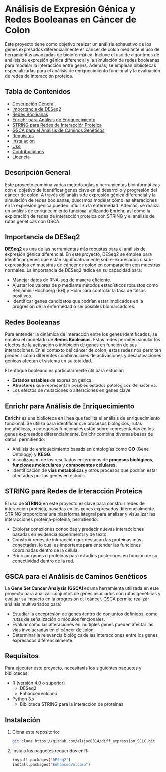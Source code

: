 # Análisis de Expresión Génica y Redes Booleanas en Cáncer de Colon

Este proyecto tiene como objetivo realizar un análisis exhaustivo de los genes expresados diferencialmente en cáncer de colon mediante el uso de herramientas avanzadas de bioinformática. Incluye el uso de algoritmos de análisis de expresión génica diferencial y la simulación de redes booleanas para modelar la interacción entre genes. Además, se emplean bibliotecas especializadas para el análisis de enriquecimiento funcional y la evaluación de redes de interacción proteica.

## Tabla de Contenidos
- [Descripción General](#descripción-general)
- [Importancia de DESeq2](#importancia-de-deseq2)
- [Redes Booleanas](#redes-booleanas)
- [Enrichr para Análisis de Enriquecimiento](#enrichr-para-análisis-de-enriquecimiento)
- [STRING para Redes de Interacción Proteica](#string-para-redes-de-interacción-proteica)
- [GSCA para el Análisis de Caminos Genéticos](#gsca-para-el-análisis-de-caminos-genéticos)
- [Requisitos](#requisitos)
- [Instalación](#instalación)
- [Uso](#uso)
- [Contribuciones](#contribuciones)
- [Licencia](#licencia)

## Descripción General

Este proyecto combina varias metodologías y herramientas bioinformáticas con el objetivo de identificar genes clave en el desarrollo y progresión del cáncer de colon. A través del análisis de expresión génica diferencial y la simulación de redes booleanas, buscamos modelar cómo las alteraciones en la expresión génica pueden influir en la enfermedad. Además, se realiza un análisis de enriquecimiento funcional utilizando Enrichr, así como la exploración de redes de interacción proteica con STRING y el análisis de rutas genéticas con GSCA.

## Importancia de DESeq2

**DESeq2** es una de las herramientas más robustas para el análisis de expresión génica diferencial. En este proyecto, DESeq2 se emplea para identificar genes que están significativamente sobre-expresados o sub-expresados en muestras de cáncer de colon en comparación con muestras normales. La importancia de DESeq2 radica en su capacidad para:

- Manejar datos de RNA-seq de manera eficiente.
- Ajustar los valores de p mediante métodos estadísticos robustos como Benjamini-Hochberg (BH) y Holm para controlar la tasa de falsos positivos.
- Identificar genes candidatos que podrían estar implicados en la progresión de la enfermedad o ser posibles biomarcadores.

## Redes Booleanas

Para entender la dinámica de interacción entre los genes identificados, se emplea el modelado de **Redes Booleanas**. Estas redes permiten simular los efectos de la activación o inhibición de genes en función de sus interacciones. En el contexto del cáncer de colon, estas redes nos permiten predecir cómo diferentes combinaciones de activaciones y desactivaciones génicas afectan el sistema en su totalidad.

El enfoque booleano es particularmente útil para estudiar:
- **Estados estables** de expresión génica.
- **Atractores** que representan posibles estados patológicos del sistema.
- Los efectos de mutaciones o alteraciones en genes clave.

## Enrichr para Análisis de Enriquecimiento

**Enrichr** es una biblioteca en línea que facilita el análisis de enriquecimiento funcional. Se utiliza para identificar qué procesos biológicos, rutas metabólicas, o categorías funcionales están sobre-representadas en los genes expresados diferencialmente. Enrichr combina diversas bases de datos, permitiendo:

- Análisis de enriquecimiento basado en ontologías como **GO** (Gene Ontology) y **KEGG**.
- Visualización de los resultados en términos de **procesos biológicos**, **funciones moleculares** y **componentes celulares**.
- Identificación de **vías metabólicas** y otros procesos que podrían estar afectados por los genes en estudio.

## STRING para Redes de Interacción Proteica

El uso de **STRING** en este proyecto es clave para construir redes de interacción proteica, basadas en los genes expresados diferencialmente. STRING proporciona una plataforma integral para analizar y visualizar las interacciones proteína-proteína, permitiendo:

- Explorar conexiones conocidas y predecir nuevas interacciones basadas en evidencia experimental y de texto.
- Construir redes de interacción que destacan las proteínas más conectadas, lo cual es importante para entender las funciones coordinadas dentro de la célula.
- Priorizar genes o proteínas para estudios posteriores en función de su conectividad dentro de la red.

## GSCA para el Análisis de Caminos Genéticos

La **Gene Set Cancer Analysis (GSCA)** es una herramienta utilizada en este proyecto para analizar conjuntos de genes asociados con rutas genéticas y evaluar su impacto en la progresión del cáncer. GSCA permite realizar análisis multivariados para:

- Estudiar la coexpresión de genes dentro de conjuntos definidos, como rutas de señalización o módulos funcionales.
- Evaluar cómo las alteraciones en múltiples genes pueden afectar las vías involucradas en el cáncer de colon.
- Determinar la relevancia biológica de las interacciones entre los genes expresados diferencialmente.

## Requisitos

Para ejecutar este proyecto, necesitarás los siguientes paquetes y bibliotecas:

- R (versión 4.0 o superior)
  - DESeq2
  - EnhancedVolcano
- Python 3.x
  - Biblioteca STRING para la interacción de proteínas

## Instalación

1. Clona este repositorio:
   ```bash
   git clone https://github.com/alejoc0314/diff_expression_SCLC.git

2. Instala los paquetes requeridos en R:
    ```bash
    install.packages("DESeq2")
    install.packages("EnhancedVolcano")




